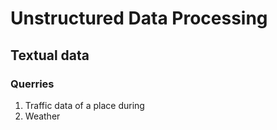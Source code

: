 # Unstructured Data Processing #
## Textual data ##
### Querries ###
1. Traffic data of a place during
2. Weather 